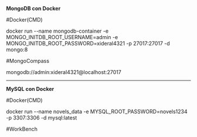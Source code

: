 **MongoDB con Docker**



\#Docker(CMD)



docker run --name mongodb-container -e MONGO\_INITDB\_ROOT\_USERNAME=admin -e MONGO\_INITDB\_ROOT\_PASSWORD=xideral4321 -p 27017:27017 -d mongo:8



\#MongoCompass

mongodb://admin:xideral4321@localhost:27017

-----------------------------------------------------------------------------------------------------------------

**MySQL con Docker**



\#Docker(CMD)

docker run --name novels\_data -e MYSQL\_ROOT\_PASSWORD=novels1234 -p 3307:3306 -d mysql:latest



\#WorkBench







